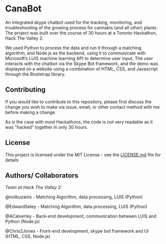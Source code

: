 CanaBot
=======

An integrated skype chatbot used for the tracking, monitoring, and troubleshooting of the growing process for cannabis (and all other) plants. The project was built over the course of 30 hours at a Toronto Hackathon, Hack The Valley 2.

We used Python to process the data and run it through a matching algorithm, and Node.js as the backend, using it to communicate with Microsoft’s LUIS machine learning API to determine user input. The user interacts with the chatbot via the Skype Bot framework, and the demo was displayed on a website using a combination of HTML, CSS, and Javascript through the Bootstrap library.

Contributing
--------
If you would like to contribute to this repository, please first discuss the change you wish to make via issue, email, or other contact method with me before making a change. 

As is the case with most Hackathons, the code is not very readable as it was "hacked" together in only 30 hours.

License
-------
This project is licensed under the MIT License - see the [LICENSE.md](/LICENSE.md) file for details

Authors/ Collaborators
---------
<em>Team at Hack The Valley 2:</em>

@nolbuzanis - Matching Algorithm, data processing, LUIS (Python)

@EdwardSeley - Matching Algorithm, data processing, LUIS (Python)

@ACalverley - Back-end development, communication between LUIS and Python (Node.js)

@Chris2Jones - Front-end development, skype bot framework and UI (HTML, CSS, Node.js)
